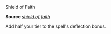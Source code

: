 Shield of Faith

**Source** [_shield of faith_](spells/shieldOfFaith#_shield-of-faith)

Add half your tier to the spell's deflection bonus.

